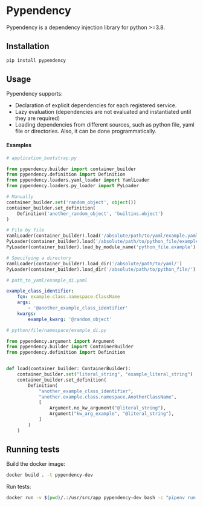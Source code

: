# Pypendency
Pypendency is a dependency injection library for python >=3.8.

## Installation
```bash
pip install pypendency
```

## Usage
Pypendency supports:
* Declaration of explicit dependencies for each registered service.
* Lazy evaluation (dependencies are not evaluated and instantiated until they are required)
* Loading dependencies from different sources, such as python file, yaml file or directories. 
Also, it can be done programmatically.

#### Examples

```python
# application_bootstrap.py

from pypendency.builder import container_builder
from pypendency.definition import Definition
from pypendency.loaders.yaml_loader import YamlLoader
from pypendency.loaders.py_loader import PyLoader

# Manually
container_builder.set('random_object', object())
container_builder.set_definition(
    Definition('another_random_object', 'builtins.object')
)

# File by file
YamlLoader(container_builder).load('/absolute/path/to/yaml/example.yaml')
PyLoader(container_builder).load('/absolute/path/to/python_file/example.py')
PyLoader(container_builder).load_by_module_name('python_file.example')

# Specifying a directory
YamlLoader(container_builder).load_dir('/absolute/path/to/yaml/')
PyLoader(container_builder).load_dir('/absolute/path/to/python_file/')
```

```yaml
# path_to_yaml/example_di.yaml

example_class_identifier:
    fqn: example.class.namespace.ClassName
    args:
        - '@another_example_class_identifier'
    kwargs:
        example_kwarg: '@random_object'
```

```python
# python/file/namespace/example_di.py

from pypendency.argument import Argument
from pypendency.builder import ContainerBuilder
from pypendency.definition import Definition


def load(container_builder: ContainerBuilder):
    container_builder.set("literal_string", "example_literal_string")
    container_builder.set_definition(
        Definition(
            "another_example_class_identifier",
            "another.example.class.namespace.AnotherClassName",
            [
                Argument.no_kw_argument("@literal_string"),
                Argument("kw_arg_example", "@literal_string"),
            ]
        )    
    )
```

## Running tests
Build the docker image:
```bash
docker build . -t pypendency-dev
```

Run tests:
```bash
docker run -v $(pwd)/.:/usr/src/app pypendency-dev bash -c "pipenv run make run-tests"
```
